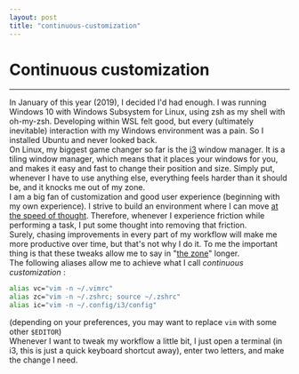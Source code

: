 ```yaml
---
layout: post
title: "continuous-customization"
---
```


# Continuous customization
---
In January of this year (2019), I decided I'd had enough. I was running Windows 10 with Windows Subsystem for Linux, using zsh as my shell with oh-my-zsh. Developing within WSL felt good, but every (ultimately inevitable) interaction with my Windows environment was a pain. So I installed Ubuntu and never looked back.<br>
On Linux, my biggest game changer so far is the [i3](https://i3wm.org/) window manager. It is a tiling window manager, which means that it places your windows for you, and makes it easy and fast to change their position and size. Simply put, whenever I have to use anything else, everything feels harder than it should be, and it knocks me out of my zone.<br>
I am a big fan of customization and good user experience (beginning with my own experience). I strive to build an environment where I can move [at the speed of thought](https://www.vim.org/). Therefore, whenever I experience friction while performing a task, I put some thought into removing that friction.<br>
Surely, chasing improvements in every part of my workflow will make me more productive over time, but that's not why I do it. To me the important thing is that these tweaks allow me to say in "[the zone](https://en.wikipedia.org/wiki/Flow_(psychology))" longer.<br>
The following aliases allow me to achieve what I call *continuous customization* :
```bash
alias vc="vim -n ~/.vimrc"
alias zc="vim -n ~/.zshrc; source ~/.zshrc"
alias ic="vim -n ~/.config/i3/config"
```

(depending on your preferences, you may want to replace `vim` with some other `$EDITOR`)<br>
Whenever I want to tweak my workflow a little bit, I just open a terminal (in i3, this is just a quick keyboard shortcut away), enter two letters, and make the change I need.
